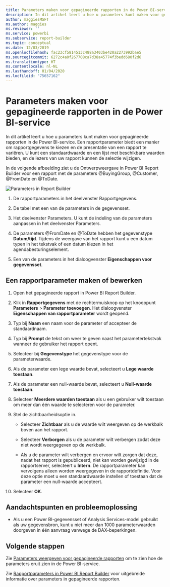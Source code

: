 ```yaml
---
title: Parameters maken voor gepagineerde rapporten in de Power BI-service
description: In dit artikel leert u hoe u parameters kunt maken voor gepagineerde rapporten in de Power BI-service.
author: maggiesMSFT
ms.author: maggies
ms.reviewer: ''
ms.service: powerbi
ms.subservice: report-builder
ms.topic: conceptual
ms.date: 12/03/2019
ms.openlocfilehash: fac23cf5814513c488a3403be420a2273992bae5
ms.sourcegitcommit: 6272c4a0f267708ca7d38a45774f3bedd680f2d6
ms.translationtype: HT
ms.contentlocale: nl-NL
ms.lasthandoff: 01/04/2020
ms.locfileid: "75657162"
---
```

# <a name="create-parameters-for-paginated-reports-in-the-power-bi-service"></a>Parameters maken voor gepagineerde rapporten in de Power BI-service

In dit artikel leert u hoe u parameters kunt maken voor gepagineerde rapporten in de Power BI-service.  Een rapportparameter biedt een manier om rapportgegevens te kiezen en de presentatie van een rapport te variëren. U kunt een standaardwaarde en een lijst met beschikbare waarden bieden, en de lezers van uw rapport kunnen de selectie wijzigen.  

In de volgende afbeelding ziet u de Ontwerpweergave in Power BI Report Builder voor een rapport met de parameters @BuyingGroup, @Customer, @FromDate en @ToDate. 
  
![Parameters in Report Builder](media/paginated-reports-parameters/power-bi-paginated-parameters-report-builder.png)
  
1.  De rapportparameters in het deelvenster Rapportgegevens.  
  
2.  De tabel met een van de parameters in de gegevensset.  
  
3.  Het deelvenster Parameters. U kunt de indeling van de parameters aanpassen in het deelvenster Parameters. 
  
4.  De parameters @FromDate en @ToDate hebben het gegevenstype **Datum/tijd**. Tijdens de weergave van het rapport kunt u een datum typen in het tekstvak of een datum kiezen in het agendabesturingselement. 

5.  Een van de parameters in het dialoogvenster **Eigenschappen voor gegevensset**.  

  
## <a name="create-or-edit-a-report-parameter"></a>Een rapportparameter maken of bewerken  
  
1.  Open het gepagineerde rapport in Power BI Report Builder.

1. Klik in **Rapportgegevens** met de rechtermuisknop op het knooppunt **Parameters** > **Parameter toevoegen**. Het dialoogvenster **Eigenschappen van rapportparameter** wordt geopend.  
  
2.  Typ bij **Naam** een naam voor de parameter of accepteer de standaardnaam.  
  
3.  Typ bij **Prompt** de tekst om weer te geven naast het parametertekstvak wanneer de gebruiker het rapport opent.  
  
4.  Selecteer bij **Gegevenstype** het gegevenstype voor de parameterwaarde.  
  
5.  Als de parameter een lege waarde bevat, selecteert u **Lege waarde toestaan**.  
  
6.  Als de parameter een null-waarde bevat, selecteert u **Null-waarde toestaan**.  
  
7.  Selecteer **Meerdere waarden toestaan** als u een gebruiker wilt toestaan om meer dan één waarde te selecteren voor de parameter.  
  
8.  Stel de zichtbaarheidsoptie in.  
  
    -   Selecteer **Zichtbaar** als u de waarde wilt weergeven op de werkbalk boven aan het rapport.  
  
    -   Selecteer **Verborgen** als u de parameter wilt verbergen zodat deze niet wordt weergegeven op de werkbalk.  
  
    -   Als u de parameter wilt verbergen en ervoor wilt zorgen dat deze, nadat het rapport is gepubliceerd, niet kan worden gewijzigd in de rapportserver, selecteert u **Intern**. De rapportparameter kan vervolgens alleen worden weergegeven in de rapportdefinitie. Voor deze optie moet u een standaardwaarde instellen of toestaan dat de parameter een null-waarde accepteert.  
  
9. Selecteer **OK**. 

## <a name="considerations-and-troubleshooting"></a>Aandachtspunten en probleemoplossing

- Als u een Power BI-gegevensset of Analysis Services-model gebruikt als uw gegevensbron, kunt u niet meer dan 1000 parameterwaarden doorgeven in één aanvraag vanwege de DAX-beperkingen. 

 
## <a name="next-steps"></a>Volgende stappen

Zie [Parameters weergeven voor gepagineerde rapporten](consumer/paginated-reports-view-parameters.md) om te zien hoe de parameters eruit zien in de Power BI-service.

Zie [Rapportparameters in Power BI Report Builder](report-builder-parameters.md) voor uitgebreide informatie over parameters in gepagineerde rapporten.
